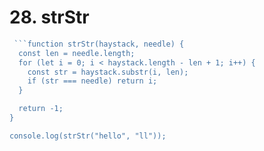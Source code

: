 # 28. strStr

```js
 ```function strStr(haystack, needle) {
  const len = needle.length;
  for (let i = 0; i < haystack.length - len + 1; i++) {
    const str = haystack.substr(i, len);
    if (str === needle) return i;
  }

  return -1;
}

console.log(strStr("hello", "ll"));
